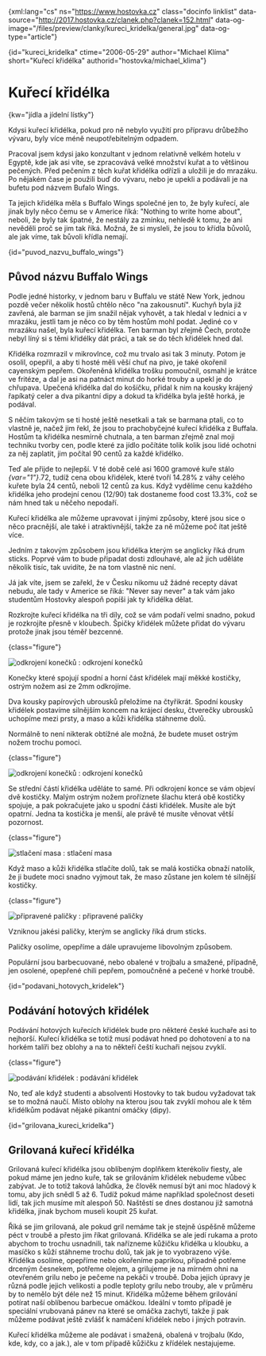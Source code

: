 
{xml:lang="cs" ns="https://www.hostovka.cz" class="docinfo linklist" data-source="http://2017.hostovka.cz/clanek.php?clanek=152.html" data-og-image="/files/preview/clanky/kureci_kridelka/general.jpg" data-og-type="article"}

{id="kureci\_kridelka" ctime="2006-05-29" author="Michael Klíma" short="Kuřecí křidélka" authorid="hostovka/michael\_klima"}

# Kuřecí křidélka

{kw="jídla a jídelní lístky"}

Kdysi kuřecí křidélka, pokud pro ně nebylo využití pro přípravu drůbežího vývaru, byly více méně neupotřebitelným odpadem.

Pracoval jsem kdysi jako konzultant v jednom relativně velkém hotelu v Egyptě, kde jak asi víte, se zpracovává velké množství kuřat a to většinou pečených. Před pečením z těch kuřat křidélka odřízli a uložili je do mrazáku. Po nějakém čase je použili buď do vývaru, nebo je upekli a podávali je na bufetu pod názvem Bufalo Wings.

Ta jejich křidélka měla s Buffalo Wings společné jen to, že byly kuřecí, ale jinak byly něco čemu se v Americe říká: "Nothing to write home about", neboli, že byly tak špatné, že nestály za zmínku, nehledě k tomu, že ani nevěděli proč se jim tak říká. Možná, že si mysleli, že jsou to křídla bůvolů, ale jak víme, tak bůvoli křídla nemají.

{id="puvod\_nazvu\_buffalo_wings"}

## Původ názvu Buffalo Wings

Podle jedné historky, v jednom baru v Buffalu ve státě New York, jednou pozdě večer několik hostů chtělo něco "na zakousnutí". Kuchyň byla již zavřená, ale barman se jim snažil nějak vyhovět, a tak hledal v lednici a v mrazáku, jestli tam je něco co by těm hostům mohl podat. Jediné co v mrazáku našel, byla kuřecí křidélka. Ten barman byl zřejmě Čech, protože nebyl líný si s těmi křidélky dát práci, a tak se do těch křidélek hned dal.

Křidélka rozmrazil v mikrovlnce, což mu trvalo asi tak 3 minuty. Potom je osolil, opepřil, a aby ti hosté měli věší chuť na pivo, je také okořenil cayenským pepřem. Okořeněná křidélka trošku pomoučnil, osmahl je krátce ve fritéze, a dal je asi na patnáct minut do horké trouby a upekl je do chřupava. Upečená křidélka dal do košíčku, přidal k nim na kousky krájený řapíkatý celer a dva pikantní dipy a dokud ta křidélka byla ještě horká, je podával.

S něčím takovým se ti hosté ještě nesetkali a tak se barmana ptali, co to vlastně je, načež jim řekl, že jsou to prachobyčejné kuřecí křidélka z Buffala. Hostům ta křidélka nesmírně chutnala, a ten barman zřejmě znal moji techniku tvorby cen, podle které za jídlo počítáte tolik kolik jsou lidé ochotni za něj zaplatit, jim počítal 90 centů za každé křidélko.

Teď ale přijde to nejlepší. V té době celé asi 1600 gramové kuře stálo  _{var="1"}_.72, tudíž cena obou křidélek, které tvoří 14.28% z váhy celého kuřete byla 24 centů, neboli 12 centů za kus. Když vydělíme cenu každého křidélka jeho prodejní cenou (12/90) tak dostaneme food cost 13.3%, což se nám hned tak u něčeho nepodaří.

Kuřecí křidélka ale můžeme upravovat i jinými způsoby, které jsou sice o něco pracnější, ale také i atraktivnější, takže za ně můžeme poč ítat ještě více.

Jedním z takovým způsobem jsou křidélka kterým se anglicky říká drum sticks. Poprvé vám to bude připadat dosti zdlouhavé, ale až jich uděláte několik tisíc, tak uvidíte, že na tom vlastně nic není.

Já jak víte, jsem se zařekl, že v Česku nikomu už žádné recepty dávat nebudu, ale tady v Americe se říká: "Never say never" a tak vám jako studentům Hostovky alespoň popíši jak ty křidélka dělat.

Rozkrojte kuřecí křidélka na tři díly, což se vám podaří velmi snadno, pokud je rozkrojíte přesně v kloubech. Špičky křidélek můžete přidat do vývaru protože jinak jsou téměř bezcenné.

{class="figure"}

![odkrojení konečků][1] 
:   odkrojení konečků

Konečky které spojují spodní a horní část křidélek mají měkké kostičky, ostrým nožem asi ze 2mm odkrojíme.

Dva kousky papírových ubrousků přeložíme na čtyřikrát. Spodní kousky křidélek postavíme silnějším koncem na krájecí desku, čtverečky ubrousků uchopíme mezi prsty, a maso a kůži křidélka stáhneme dolů.

Normálně to není nikterak obtížné ale možná, že budete muset ostrým nožem trochu pomoci.

{class="figure"}

![odkrojení konečků][2] 
:   odkrojení konečků

Se střední částí křidélka uděláte to samé. Při odkrojení konce se vám objeví dvě kostičky. Malým ostrým nožem proříznete šlachu která obě kostičky spojuje, a pak pokračujete jako u spodní části křidélek. Musíte ale být opatrní. Jedna ta kostička je menší, ale právě té musíte věnovat větší pozornost.

{class="figure"}

![stlačení masa][3] 
:   stlačení masa

Když maso a kůži křidélka stlačíte dolů, tak se malá kostička obnaží natolik, že ji budete moci snadno vyjmout tak, že maso zůstane jen kolem té silnější kostičky.

{class="figure"}

![připravené paličky][4] 
:   připravené paličky

Vzniknou jakési paličky, kterým se anglicky říká drum sticks.

Paličky osolíme, opepříme a dále upravujeme libovolným způsobem.

Populární jsou barbecuované, nebo obalené v trojbalu a smažené, případně, jen osolené, opepřené chili pepřem, pomoučněné a pečené v horké troubě.

{id="podavani\_hotovych\_kridelek"}

## Podávání hotových křidélek

Podávání hotových kuřecích křidélek bude pro některé české kuchaře asi to nejhorší. Kuřecí křidélka se totiž musí podávat hned po dohotovení a to na horkém talíři bez oblohy a na to někteří čeští kuchaři nejsou zvyklí.

{class="figure"}

![podávání křidélek][5] 
:   podávání křidélek

No, teď ale když studenti a absolventi Hostovky to tak budou vyžadovat tak se to možná naučí. Místo oblohy na kterou jsou tak zvyklí mohou ale k těm křidélkům podávat nějaké pikantní omáčky (dipy).

{id="grilovana\_kureci\_kridelka"}

## Grilovaná kuřecí křidélka

Grilovaná kuřecí křidélka jsou oblíbeným doplňkem kterékoliv fiesty, ale pokud máme jen jedno kuře, tak se grilováním křidélek nebudeme vůbec zabývat. Je to totiž taková lahůdka, že člověk nemusí být ani moc hladový k tomu, aby jich snědl 5 až 6. Tudíž pokud máme například společnost deseti lidí, tak jich musíme mít alespoň 50. Naštěstí se dnes dostanou již samotná křidélka, jinak bychom museli koupit 25 kuřat.

Říká se jim grilovaná, ale pokud gril nemáme tak je stejně úspěšně můžeme péct v troubě a přesto jim říkat grilovaná. Křidélka se ale jedí rukama a proto abychom to trochu usnadnili, tak nařízneme kůžičku křidélka u kloubku, a masíčko s kůží stáhneme trochu dolů, tak jak je to vyobrazeno výše. Křidélka osolíme, opepříme nebo okořeníme paprikou, případně potřeme drceným česnekem, potřeme olejem, a grilujeme je na mírném ohni na otevřeném grilu nebo je pečeme na pekáči v troubě. Doba jejich úpravy je různá podle jejich velikosti a podle teploty grilu nebo trouby, ale v průměru by to nemělo být déle než 15 minut. Křidélka můžeme během grilování potírat naší oblíbenou barbecue omáčkou. Ideální v tomto případě je speciální vrubovaná pánev na které se omáčka zachytí, takže ji pak můžeme podávat ještě zvlášť k namáčení křidélek nebo i jiných potravin.

Kuřecí křidélka můžeme ale podávat i smažená, obalená v trojbalu (Kdo, kde, kdy, co a jak.), ale v tom případě kůžičku z křídélek nestajujeme.

 [1]: http://2017.hostovka.cz/soubor/29-05-06-2.JPG
 [2]: http://2017.hostovka.cz/soubor/29-05-06-3.JPG
 [3]: http://2017.hostovka.cz/soubor/29-05-06-4.JPG
 [4]: http://2017.hostovka.cz/soubor/29-05-06-5.JPG
 [5]: http://2017.hostovka.cz/soubor/29-05-06-6.JPG

